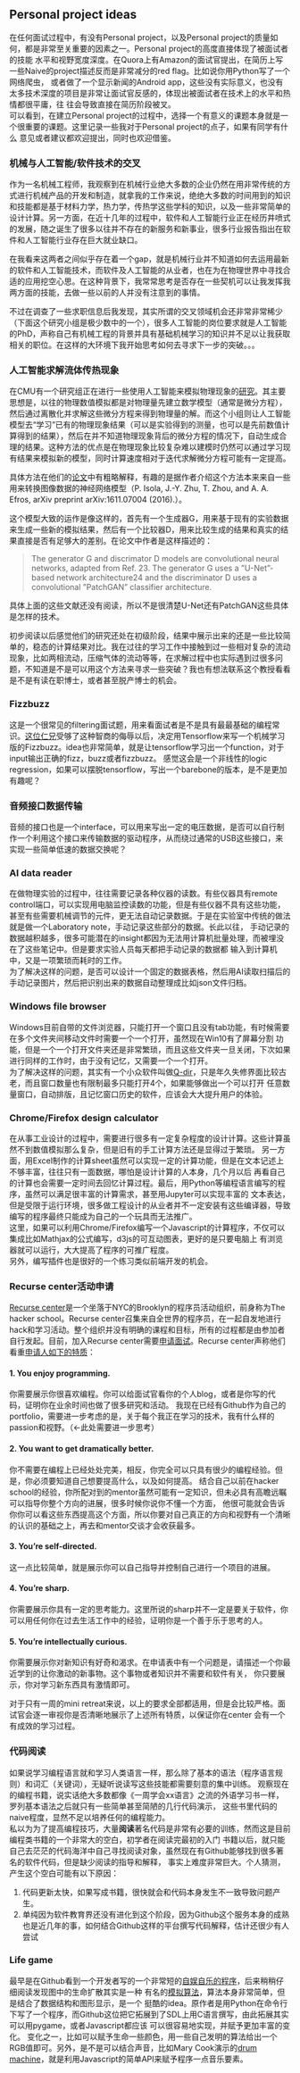 ## Personal project ideas

在任何面试过程中，有没有Personal project，以及Personal project的质量如何，都是非常至关重要的因素之一。Personal project的高度直接体现了被面试者的技能
水平和视野宽度深度。在Quora上有Amazon的面试官提出，在简历上写一些Naive的project描述反而是非常减分的red flag。比如说你用Python写了一个网络爬虫，
或者做了一个显示新闻的Android app，这些没有实际意义，也没有太多技术深度的项目是非常让面试官反感的，体现出被面试者在技术上的水平和热情都很平庸，往
往会导致直接在简历阶段被叉。   
可以看到，在建立Personal project的过程中，选择一个有意义的课题本身就是一个很重要的课题。这里记录一些我对于Personal project的点子，如果有同学有什么
意见或者建议都欢迎提出，同时也欢迎借鉴。

### 机械与人工智能/软件技术的交叉
作为一名机械工程师，我观察到在机械行业绝大多数的企业仍然在用非常传统的方式进行机械产品的开发和制造，就拿我的工作来说，绝绝大多数的时间用到的知识和技能都是基于材料力学，热力学，传热学这些学科的知识，以及一些非常简单的设计计算。另一方面，在近十几年的过程中，软件和人工智能行业正在经历井喷式的发展，随之诞生了很多以往并不存在的新服务和新事业，很多行业报告指出在软件和人工智能行业存在巨大就业缺口。

在我看来这两者之间似乎存在着一个gap，就是机械行业并不知道如何去运用最新的软件和人工智能技术，而软件及人工智能的从业者，也在为在物理世界中寻找合适的应用挖空心思。在这种背景下，我常常思考是否存在一些契机可以让我发挥我两方面的技能，去做一些以前的人并没有注意到的事情。

不过在调查了一些求职信息后我发现，其实所谓的交叉领域机会还非常非常稀少（下面这个研究小组是极少数中的一个），很多人工智能的岗位要求就是人工智能的PhD，声称自己有机械工程的背景并具有基础机械学习的知识并不足以让我获取相关的职位。在这样的大环境下我开始思考如何去寻求下一步的突破。。。

### 人工智能求解流体传热现象
在CMU有一个研究组正在进行一些使用人工智能来模拟物理现象的[研究](https://sites.google.com/view/barati/research)。其主要思想是，以往的物理数值模拟都是对物理量先建立数学模型（通常是微分方程），然后通过离散化并求解这些微分方程来得到物理量的解。而这个小组则让人工智能模型去“学习”已有的物理现象结果（可以是实验得到的测量，也可以是先前数值计算得到的结果），然后在并不知道物理现象背后的微分方程的情况下，自动生成合理的结果。这种方法的优点是在物理现象比较复杂难以建模时仍然可以通过学习现有结果来模拟新的模型，同时计算速度相对于迭代求解微分方程可能有一定提高。

具体方法在他们的[论文](https://arxiv.org/pdf/1709.02432.pdf)中有粗略解释，有趣的是据作者介绍这个方法本来来自一些用来转换图像数据的神经网络模型（P. Isola, J.-Y. Zhu, T. Zhou, and A. A. Efros, arXiv preprint arXiv:1611.07004 (2016).）。

这个模型大致的运作是像这样的，首先有一个生成器G，用来基于现有的实验数据来生成一些新的模拟结果，然后有一个比较器D，用来比较生成的结果和真实的结果直接是否有足够大的差别。在论文中作者是这样描述的：
> The generator G and discrimator D models are
convolutional neural networks, adapted from Ref. 23. The generator G uses a ”U-Net”-based
network architecture24 and the discriminator D uses a convolutional ”PatchGAN” classifier
architecture.

具体上面的这些文献还没有阅读，所以不是很清楚U-Net还有PatchGAN这些具体是怎样的技术。

初步阅读以后感觉他们的研究还处在初级阶段，结果中展示出来的还是一些比较简单的，稳态的计算结果对比。我在过往的学习工作中接触到过一些相对复杂的流动现象，比如两相流动，压缩气体的流动等等，在求解过程中也实际遇到过很多问题，不知道是不是可以用这个方法来寻求一些突破？我也有想法联系这个教授看看是不是有读在职博士，或者甚至脱产博士的机会。


### Fizzbuzz
这是一个很常见的filtering面试题，用来看面试者是不是具有最最基础的编程常识。[这位仁兄](https://docs.google.com/presentation/d/16aTSekqJdF-WjxymEnfiNvJI-StY0deCYBWiZxhPbyI/edit#slide=id.g18aab039ee_0_94)受够了这种智商的侮辱以后，决定用Tensorflow来写一个机械学习
版的Fizzbuzz。idea也非常简单，就是让tensorflow学习出一个function，对于input输出正确的fizz，buzz或者fizzbuzz。
感觉这会是一个非线性的logic regression，如果可以摆脱tensorflow，写出一个barebone的版本，是不是更加有趣呢？


### 音频接口数据传输
音频的接口也是一个interface，可以用来写出一定的电压数据，是否可以自行制作一个利用这个接口来传输数据的驱动程序，从而绕过通常的USB这些接口，来实现一些简单低速的数据交换呢？

### AI data reader
在做物理实验的过程中，往往需要记录各种仪器的读数。有些仪器具有remote control端口，可以实现用电脑监控读数的功能，但是有些仪器不具有这些功能，
甚至有些需要机械调节的元件，更无法自动记录数据。于是在实验室中传统的做法就是做一个Laboratory note，手动记录这些部分的数据。长此以往，
手动记录的数据越积越多，很多可能潜在的insight都因为无法用计算机批量处理，而被埋没在了这些笔记中。但是要求实验人员每天都把手动记录的数据都
输入到计算机中，又是一项繁琐而耗时的工作。   
为了解决这样的问题，是否可以设计一个固定的数据表格，然后用AI读取扫描后的手动记录图片，然后把识别出来的数据自动整理成比如json文件归档。

### Windows file browser
Windows目前自带的文件浏览器，只能打开一个窗口且没有tab功能，有时候需要在多个文件夹间移动文件时需要一个一个打开，虽然现在Win10有了屏幕分割
功能，但是一个一个打开文件夹还是非常繁琐，而且这些文件夹一旦关闭，下次如果进行同样的工作时，由于没有记忆，又需要一个一个打开。   
为了解决这样的问题，其实有一个小众软件叫做[Q-dir](https://www.softwareok.com/?seite=Freeware/Q-Dir)，只是年久失修界面比较古老，而且窗口数量也有限制最多只能打开4个，如果能够做出一个可以打开
任意数量窗口，自动排版，且记忆窗口历史的软件，应该会大大提升用户的体验。

### Chrome/Firefox design calculator
在从事工业设计的过程中，需要进行很多有一定复杂程度的设计计算。这些计算虽然不到数值模拟那么复杂，但是旧有的手工计算方法还是显得过于繁琐。
另一方面，用Excel制作的计算sheet虽然可以实现一定的计算功能，但是在文本记述上不够丰富，往往只有一面数据，哪怕是设计计算的人本身，几个月以后
再看自己的计算也会需要一定时间去回忆计算过程。最后，用Python等编程语言编写的程序，虽然可以满足很丰富的计算需求，甚至用Jupyter可以实现丰富的
文本表达，但是受限于运行环境，很多做工程设计的从业者并不一定安装有这些编译器，导致编写的程序最终只能成为自己的一个玩具而无法推广。    
这里，如果可以利用Chrome/Firefox编写一个Javascript的计算程序，不仅可以集成比如Mathjax的公式编写，d3js的可互动图表，更好的是只要电脑上
有浏览器就可以运行，大大提高了程序的可推广程度。    
另外，编写插件也是很好的一个练习类似前端开发的机会。

### Recurse center活动申请
[Recurse center](https://www.recurse.com/)是一个坐落于NYC的Brooklyn的程序员活动组织，前身称为The hacker school。Recurse center召集来自全世界的程序员，在一起自发地进行
hack和学习活动。整个组织并没有明确的课程和目标，所有的过程都是由参加者自行发起。目前，加入Recurse center需要[申请面试](https://www.recurse.com/apply)。Recurse center声称他们
看重[申请人如下的特质](https://www.recurse.com/what-we-look-for)：
#### 1. You enjoy programming.
你需要展示你很喜欢编程。你可以给面试官看你的个人blog，或者是你写的代码，证明你在业余时间也做了很多研究和活动。
我现在已经有Github作为自己的portfolio，需要进一步考虑的是，关于每个我正在学习的技术，我有什么样的passion和视野。（<-此处需要进一步思考）
#### 2. You want to get dramatically better.
你不需要在编程上已经处处完美，相反，你完全可以只具有很少的编程经验。但是，你必须要知道自己想要提高什么，以及如何提高。
结合自己以前在hacker school的经验，你所配对到的mentor虽然可能有一定知识，但未必具有高瞻远瞩可以指导你整个方向的进展，很多时候你说你不懂一个方面，
他很可能就会告诉你你可以看这些东西提高这个方面，所以你要对自己真正的方向和视野有一个清晰的认识的基础之上，再去和mentor交谈才会收获最多。
#### 3. You’re self-directed.
这一点比较简单，就是展示你可以自己指导并控制自己进行一个项目的进展。
#### 4. You’re sharp.
你需要展示你具有一定的思考能力。这里所说的sharp并不一定是要关于软件，你可以用任何你在过去生活工作中的经验，证明你是一个善于乐于思考的人。
#### 5. You’re intellectually curious. 
你需要展示你对新知识有好奇和渴求。在申请表中有一个问题是，请描述一个你最近学到的让你激动的新事物。这个事物或者知识并不需要和软件有关，
你只要展示，你对学习新东西具有激情即可。

对于只有一周的mini retreat来说，以上的要求全部都适用，但是会比较严格。面试官会逐一审视你是否清晰地展示了上述所有特质，以保证你在center
会有一个有成效的学习过程。

### 代码阅读
如果说学习编程语言就和学习人类语言一样，那么除了基本的语法（程序语言规则）和词汇（关键词），无疑听说读写这些技能都需要刻意的集中训练。
观察现在的编程书籍，说实话绝大多数都像《一周学会xx语言》之流的外语学习书一样，罗列基本语法之后就只有一些简单甚至简陋的几行代码演示，
这些书里代码的naive程度，显然不足以培养任何的编程能力。   
私以为为了提高编程技巧，大量**阅读**著名代码是非常有必要的训练，然而这是目前编程类书籍的一个非常大的空白，初学者在阅读完最初的入门
书籍以后，就只能自己去茫茫的代码海洋中自己寻找阅读对象，虽然现在有Github能够找到很多著名的软件代码，但是缺少阅读的指导和解释，
事实上难度非常巨大。个人猜测，产生这个空白可能有以下原因：   
1. 代码更新太快，如果写成书籍，很快就会和代码本身发生不一致导致问题产生。
2. 单纯因为软件教育界还没有进化到这个阶段，因为Github这个服务本身的成熟也是近几年的事，如何结合Github这样的平台撰写代码解释，估计还很少有人尝试

### Life game
最早是在Github看到一个开发者写的一个非常短的[自娱自乐的程序](https://github.com/tfcat/Life)，后来稍稍仔细阅读发现图中的生命扩散其实是一种
有名的[模拟算法](https://robertheaton.com/2018/07/20/project-2-game-of-life/)，算法本身非常简单，但是结合了数据结构和图形显示，是一个
挺酷的idea。原作者是用Python在命令行下写了一个程序，而Github这位把它拓展到了SDL上用C语言撰写，由此拓展其实可以用pygame，或者Javascript都应该
可以很容易地实现，并赋予更加丰富的变化。
变化之一，比如可以赋予生命一些颜色，用一些自己发明的算法给出一个RGB值即可。另外，是不是可以结合声音，比如Mary Cook演示的[drum machine](http://drum-machine.maryrosecook.com/)，就是利用Javascript的简单API来赋予程序一点音乐要素。
